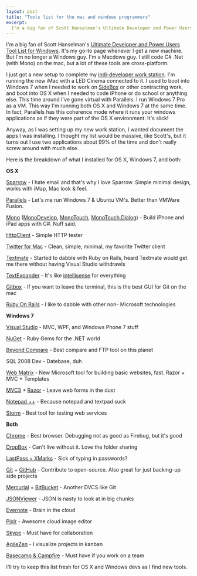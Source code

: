 ```yaml
---
layout: post
title: "Tools list for the mac and windows programmers"
excerpt:
  I'm a big fan of Scott Hanselman's Ultimate Developer and Power Users Tool List for Windows. It's my go-to page whenever I get a new machine. But I'm no longer a Windows guy. I'm a Macdows guy. I still code C# .Net (with Mono) on the mac, but a lot of these tools are cross-platform.	
---
```


I'm a big fan of Scott Hanselman's [Ultimate Developer and Power Users Tool List for Windows](http://www.hanselman.com/tools). It's my go-to page whenever I get a new machine. But I'm no longer a Windows guy. I'm a Macdows guy. I
still code C# .Net (with Mono) on the mac, but a lot of these tools are cross-platform.

I just got a new setup to complete my [indi-developer work station](http://blog.coovtech.com/indy-office). I'm running the new iMac with a LED Cinema connected to it. I used to boot into Windows 7 when I needed to work on [SideBox](http://www.sidebox.com) or other contracting work, and boot into OS X when I needed to code iPhone or do school or anything else. This time around I've gone virtual with Parallels. I run Windows 7 Pro as a VM. This way I'm running both OS X and Windows 7 at the same time. In fact, Parallels has this coherence mode where it runs your windows applications as if they were part of the OS X environment. It's slick!

Anyway, as I was setting up my new work station, I wanted document the apps I was installing. I thought my list would be massive, like Scott's, but it turns out I use two applications about 99% of the time and don't really screw around with much else.

Here is the breakdown of what I installed for OS X, Windows 7, and both:

**OS X**

[Sparrow](http://www.sparrowmailapp.com/) - I hate email and that's why I love Sparrow. Simple minimal design, works with iMap, Mac look & feel.

[Parallels](http://www.parallels.com/) - Let's me run Windows 7 & Ubuntu VM's. Better than VMWare Fusion.

[Mono](http://www.mono-project.com/) ([MonoDevelop](http://monodevelop.com/), [MonoTouch](http://monotouch.net/), [MonoTouch.Dialog](https://github.com/migueldeicaza/MonoTouch.Dialog)) - Build iPhone and iPad apps with C#. Nuff said.

[HttpClient](http://ditchnet.org/httpclient/) - Simple HTTP tester

[Twitter for Mac](http://blog.twitter.com/2011/01/twitter-for-mac.html) - Clean, simple, minimal, my favorite Twitter client

[Textmate](http://macromates.com/) - Started to dabble with Ruby on Rails, heard Textmate would get me there without having Visual Studio withdrawls

[TextExpander](http://smilesoftware.com/TextExpander/) - It's like [intellisense](http://en.wikipedia.org/wiki/IntelliSense) for everything

[Gitbox](http://www.gitboxapp.com/) - If you want to leave the terminal, this is the best GUI for Git on the mac

[Ruby On Rails](http://rubyonrails.org/) - I like to dabble with other non- Microsoft technologies

**Windows 7**

[Visual Studio](http://www.microsoft.com/visualstudio/en-us/home) - MVC, WPF, and Windows Phone 7 stuff

[NuGet](http://www.nuget.org/) - Ruby Gems for the .NET world

[Beyond Compare](http://www.scootersoftware.com/) - Best compare and FTP tool on this planet

SQL 2008 Dev - Datebase, duh

[Web Matrix](http://www.microsoft.com/web/webmatrix/) - New Microsoft tool for building basic websites, fast. Razor + MVC + Templates

[MVC3](http://www.asp.net/mvc/mvc3) + [Razor](http://weblogs.asp.net/scottgu/archive/2010/07/02/introducing-razor.aspx) - Leave web forms in the dust

[Notepad ++](http://notepad-plus-plus.org/) - Because notepad and textpad suck

[Storm](http://storm.codeplex.com/) - Best tool for testing web services

**Both**

[Chrome](http://www.google.com/chrome) - Best browser. Debugging not as good as Firebug, but it's good

[DropBox](http://www.dropbox.com/) - Can't live without it. Love the folder sharing

[LastPass + XMarks](http://blog.lastpass.com/2010/12/lastpass-acquires-xmarks.html) - Sick of typing in passwords?

[Git](http://git-scm.com/) + [GitHub](https://github.com/) - Contribute to open-source. Also great for just backing-up side projects

[Mercurial](http://mercurial.selenic.com/) + [BitBucket](https://bitbucket.org/) - Another DVCS like Git

[JSONViewer](http://jsonviewer.stack.hu/) - JSON is nasty to look at in big chunks

[Evernote](http://www.evernote.com/) - Brain in the cloud

[Pixlr](http://pixlr.com/) - Awesome cloud image editor

[Skype](http://www.skype.com/intl/en-us/home) - Must have for collaboration

[AgileZen](http://agilezen.com/) - I visualize projects in kanban

[Basecamp & Campfire](http://37signals.com/) - Must have if you work on a team

I'll try to keep this list fresh for OS X and Windows devs as I find new tools.